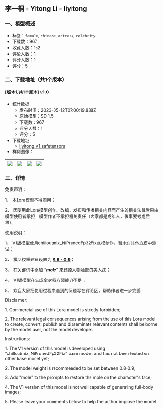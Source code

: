 ## 李一桐 - Yitong Li - liyitong
### 一、模型概述

- 标签：`female`, `chinese`, `actress`, `celebrity`
- 下载数：967
- 收藏人数：152
- 评论人数：1
- 评分人数：1
- 评分：5

### 二、下载地址（共1个版本）

#### [版本1/共1个版本] v1.0

- 统计数据
  - 发布时间：2023-05-12T07:00:19.838Z
  - 原始模型：SD 1.5
  - 下载数：967
  - 评分人数：1
  - 评分：5
- 下载地址
  - [liyitong_V1.safetensors](https://civitai.com/api/download/models/68581)
- 样例图像：

| <img src="https://image.civitai.com/xG1nkqKTMzGDvpLrqFT7WA/2be1c061-12ed-46a7-9275-441ed046bf0f/width=450/764292.jpeg" /> | <img src="https://image.civitai.com/xG1nkqKTMzGDvpLrqFT7WA/90338219-2a97-4e25-907c-9d626d7b46fa/width=450/766850.jpeg" /> | <img src="https://image.civitai.com/xG1nkqKTMzGDvpLrqFT7WA/75ad9cb5-5051-44d7-be3d-e168ae3c55c9/width=450/764293.jpeg" /> | <img src="https://image.civitai.com/xG1nkqKTMzGDvpLrqFT7WA/cf4ce5c3-0f66-4b60-81d8-073daa6f77fb/width=450/766852.jpeg" /> |
| ---- | ---- | ---- | ---- |


### 三、详情
<p>免责声明：</p><p>1、 本Lora模型不得商用；</p><p>2、 因使用此Lora模型创作、改编、发布和传播相关内容而产生的相关法律后果由模型使用者承担，模型作者不承担相关责任（大家都是成年人，做事要考虑后果）。</p><p></p><p>使用说明：</p><p>1、 V1版模型使用chilloutmix_NiPrunedFp32Fix底模制作，暂未在其他底模中测试；</p><p>2、 模型权重建议设置为 <strong><u>0.8 - 0.9</u></strong>；</p><p>3、 在关键词中添加 “<strong><em>mole</em></strong>” 来还原人物脸部的美人痣；</p><p>4、 V1版模型在生成全身照方面能力不足；</p><p>5、 欢迎大家把使用过程中遇到的问题写在评论区，帮助作者进一步完善</p><p></p><p>Disclaimer:</p><p>1. Commercial use of this Lora model is strictly forbidden;</p><p>2. The relevant legal consequences arising from the use of this Lora model to create, convert, publish and disseminate relevant contents shall be borne by the model user, not the model developer.</p><p></p><p>Instructions:</p><p>1. The V1 version of this model is developed using “chilloutmix_NiPrunedFp32Fix” base model, and has not been tested on other base model yet;</p><p>2. The model weight is recommended to be set between 0.8-0.9;</p><p>3. Add "mole" to the prompts to restore the mole on the character's face;</p><p>4. The V1 version of this model is not well capable of generating full-body images;</p><p>5. Please leave your comments below to help the author improve the model.</p>